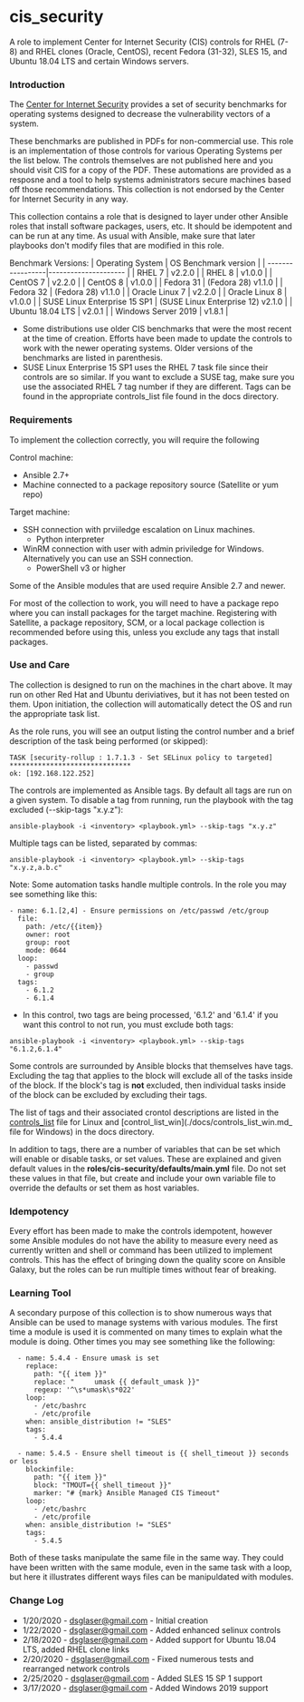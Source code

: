 # cis_security

A role to implement Center for Internet Security (CIS) controls for RHEL (7-8) and RHEL clones (Oracle, CentOS), recent Fedora (31-32), SLES 15, and Ubuntu 18.04 LTS and certain Windows servers.

### Introduction

The [Center for Internet Security](https://www.cisecurity.org/) provides a set of
security benchmarks for operating systems designed to decrease the vulnerability vectors of a system.

These benchmarks are published in PDFs for non-commercial use. This role is an implementation of
those controls for various Operating Systems per the list below. The controls themselves are not published here and
you should visit CIS for a copy of the PDF. These automations are provided as a resposne and a tool to
help systems administrators secure machines based off those recommendations. This collection is not
endorsed by the Center for Internet Security in any way.

This collection contains a role that is designed to layer under other Ansible roles that install software packages, users, etc. It should be idempotent and can be run at any time. As usual with Ansible, make sure that later playbooks don't modify
files that are modified in this role.

Benchmark Versions:
| Operating System | OS Benchmark version |
| -----------------|--------------------- |
| RHEL 7 | v2.2.0 |
| RHEL 8 | v1.0.0 |
| CentOS 7 | v2.2.0 |
| CentOS 8 | v1.0.0 |
| Fedora 31 | \(Fedora 28\) v1.1.0 |
| Fedora 32 | \(Fedora 28\) v1.1.0 |
| Oracle Linux 7 | v2.2.0 |
| Oracle Linux 8 | v1.0.0 |
| SUSE Linux Enterprise 15 SP1 | \(SUSE Linux Enterprise 12\) v2.1.0 |
| Ubuntu 18.04 LTS | v2.0.1 |
| Windows Server 2019 | v1.8.1 |

- Some distributions use older CIS benchmarks that were the most recent at the time of creation. Efforts have
been made to update the controls to work with the newer operating systems. Older versions of the benchmarks are listed in parenthesis.
- SUSE Linux Enterprise 15 SP1 uses the RHEL 7 task file since their controls are so similar. If you want to exclude a SUSE tag, make sure you use the associated RHEL 7 tag number if they are different.  Tags can be found in the appropriate controls_list file found in the docs directory.

### Requirements
To implement the collection correctly, you will require the following

Control machine:
- Ansible 2.7+
- Machine connected to a package repository source (Satellite or yum repo)

Target machine:
- SSH connection with prviiledge escalation on Linux machines.
  - Python interpreter
- WinRM connection with user with admin priviledge for Windows. Alternatively you can use an SSH connection.
  - PowerShell v3 or higher

Some of the Ansible modules that are used require Ansible 2.7 and newer.

For most of the collection to work, you will need to have a package repo where you can install packages for
the target machine. Registering with Satellite, a package repository, SCM, or a local package collection is recommended before using this, unless you exclude any tags that install packages.

### Use and Care
The collection is designed to run on the machines in the chart above. It may run on other Red Hat and Ubuntu deriviatives, but it has not been tested on them. Upon initiation, the collection will automatically detect the OS and run the appropriate task list.

As the role runs, you will see an output listing the control number and a brief description of the
task being performed (or skipped):

```
TASK [security-rollup : 1.7.1.3 - Set SELinux policy to targeted] ******************************
ok: [192.168.122.252]
```

The controls are implemented as Ansible tags. By default all tags are run on a given system. To
disable a tag from running, run the playbook with the tag excluded (--skip-tags "x.y.z"):

```
ansible-playbook -i <inventory> <playbook.yml> --skip-tags "x.y.z"
```
Multiple tags can be listed, separated by commas:
```
ansible-playbook -i <inventory> <playbook.yml> --skip-tags "x.y.z,a.b.c"
```
Note: Some automation tasks handle multiple controls. In the role you may see something like this:

```
- name: 6.1.[2,4] - Ensure permissions on /etc/passwd /etc/group
  file:
    path: /etc/{{item}}
    owner: root
    group: root
    mode: 0644
  loop:
    - passwd
    - group
  tags:
    - 6.1.2
    - 6.1.4
```
* In this control, two tags are being processed, '6.1.2' and '6.1.4' if you want this control to not
run, you must exclude both tags:

```
ansible-playbook -i <inventory> <playbook.yml> --skip-tags "6.1.2,6.1.4"
```
Some controls are surrounded by Ansible blocks that themselves have tags. Excluding the tag that applies
to the block will exclude all of the tasks inside of the block. If the block's tag is **not** excluded,
then individual tasks inside of the block can be excluded by excluding their tags.

The list of tags and their associated crontol descriptions are listed in the [controls_list](./docs/controls_list.md) file for Linux and [control_list_win](./docs/controls_list_win.md_ file for Windows)
in the docs directory.

In addition to tags, there are a number of variables that can be set which will enable or disable
tasks, or set values. These are explained and given default values in the **roles/cis-security/defaults/main.yml**
file. Do not set these values in that file, but create and include your own variable file to override the
defaults or set them as host variables.

### Idempotency
Every effort has been made to make the controls idempotent, however some Ansible modules do not have the ability
to measure every need as currently written and shell or command has been utilized to implement controls. This
has the effect of bringing down the quality score on Ansible Galaxy, but the roles can be run multiple times
without fear of breaking.

### Learning Tool
A secondary purpose of this collection is to show numerous ways that Ansible can be used to
manage systems with various modules. The first time a module is used it is commented on many times
to explain what the module is doing. Other times you may see something like the following:

```
  - name: 5.4.4 - Ensure umask is set
    replace:
      path: "{{ item }}"
      replace: "     umask {{ default_umask }}"
      regexp: '^\s*umask\s*022'
    loop:
      - /etc/bashrc
      - /etc/profile
    when: ansible_distribution != "SLES"
    tags:
      - 5.4.4

  - name: 5.4.5 - Ensure shell timeout is {{ shell_timeout }} seconds or less
    blockinfile:
      path: "{{ item }}"
      block: "TMOUT={{ shell_timeout }}"
      marker: "# {mark} Ansible Managed CIS Timeout"
    loop:
      - /etc/bashrc
      - /etc/profile
    when: ansible_distribution != "SLES"
    tags:
      - 5.4.5
```
Both of these tasks manipulate the same file in the same way. They could have been written
with the same module, even in the same task with a loop, but here it illustrates different
ways files can be manipuldated with modules.


### Change Log
- 1/20/2020 - dsglaser@gmail.com - Initial creation
- 1/22/2020 - dsglaser@gmail.com - Added enhanced selinux controls
- 2/18/2020 - dsglaser@gmail.com - Added support for Ubuntu 18.04 LTS, added RHEL clone links
- 2/20/2020 - dsglaser@gmail.com - Fixed numerous tests and rearranged network controls
- 2/25/2020 - dsglaser@gmail.com - Added SLES 15 SP 1 support
- 3/17/2020 - dsglaser@gmail.com - Added Windows 2019 support
